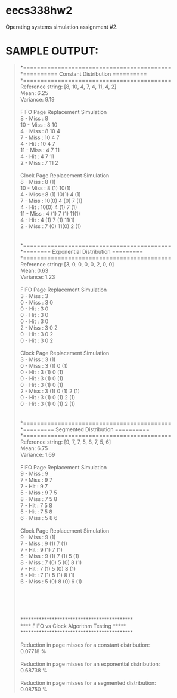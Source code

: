 # eecs338hw2
Operating systems simulation assignment #2.


# SAMPLE OUTPUT:
>*===========================================<br>
>*========== Constant Distribution ==========<br>
>*===========================================<br>
>Reference string: [8, 10, 4, 7, 4, 11, 4, 2]<br>
>        Mean: 6.25<br>
>        Variance: 9.19<br>
><br>
>FIFO Page Replacement Simulation<br>
>8  - Miss : 8<br>
>10 - Miss : 8  10<br>
>4  - Miss : 8  10 4<br>
>7  - Miss : 10 4  7<br>
>4  - Hit  : 10 4  7  <br>
>11 - Miss : 4  7  11<br>
>4  - Hit  : 4  7  11<br>
>2  - Miss : 7  11 2<br>
><br>
>Clock Page Replacement Simulation<br>
>8  - Miss : 8 (1)<br>
>10 - Miss : 8 (1)   10(1)<br>
>4  - Miss : 8 (1)   10(1)   4 (1)<br>
>7  - Miss : 10(0)   4 (0)   7 (1)<br>
>4  - Hit  : 10(0)   4 (1)   7 (1)<br>
>11 - Miss : 4 (1)   7 (1)   11(1)<br>
>4  - Hit  : 4 (1)   7 (1)   11(1)<br>
>2  - Miss : 7 (0)   11(0)   2 (1)<br>
><br>
><br>
>*===========================================<br>
>*======== Exponential Distribution =========<br>
>*===========================================<br>
>Reference string: [3, 0, 0, 0, 0, 2, 0, 0]<br>
>        Mean: 0.63<br>
>        Variance: 1.23<br>
><br>
>FIFO Page Replacement Simulation<br>
>3  - Miss : 3<br>
>0  - Miss : 3  0<br> 
>0  - Hit  : 3  0<br>
>0  - Hit  : 3  0<br>
>0  - Hit  : 3  0<br>
>2  - Miss : 3  0  2<br>
>0  - Hit  : 3  0  2<br>
>0  - Hit  : 3  0  2<br>
><br>
>Clock Page Replacement Simulation<br>
>3  - Miss : 3 (1)<br>
>0  - Miss : 3 (1)   0 (1)<br>
>0  - Hit  : 3 (1)   0 (1)<br>
>0  - Hit  : 3 (1)   0 (1)<br>
>0  - Hit  : 3 (1)   0 (1)<br>
>2  - Miss : 3 (1)   0 (1)   2 (1)<br>
>0  - Hit  : 3 (1)   0 (1)   2 (1)<br>
>0  - Hit  : 3 (1)   0 (1)   2 (1)<br>
><br>
><br>
>*===========================================<br>
>*========= Segmented Distribution ==========<br>
>*===========================================<br>
>Reference string: [9, 7, 7, 5, 8, 7, 5, 6]<br>
>        Mean: 6.75<br>
>        Variance: 1.69<br>
><br>
>FIFO Page Replacement Simulation<br>
>9  - Miss : 9<br>
>7  - Miss : 9  7<br> 
>7  - Hit  : 9  7<br>
>5  - Miss : 9  7  5<br>
>8  - Miss : 7  5  8<br>
>7  - Hit  : 7  5  8<br>
>5  - Hit  : 7  5  8<br>
>6  - Miss : 5  8  6<br>
><br>
>Clock Page Replacement Simulation<br>
>9  - Miss : 9 (1)<br>
>7  - Miss : 9 (1)   7 (1)<br>
>7  - Hit  : 9 (1)   7 (1)<br>
>5  - Miss : 9 (1)   7 (1)   5 (1)<br>
>8  - Miss : 7 (0)   5 (0)   8 (1)<br>
>7  - Hit  : 7 (1)   5 (0)   8 (1)<br>
>5  - Hit  : 7 (1)   5 (1)   8 (1)<br>
>6  - Miss : 5 (0)   8 (0)   6 (1)<br>
><br>
><br>
><br>
><br>
><br>
>*******************************************<br>
>**** FIFO vs Clock Algorithm Testing *****<br>
>*******************************************<br>
><br>
>Reduction in page misses for a constant distribution:<br>
>        0.07718 %<br>
><br>
>Reduction in page misses for an exponential distribution:<br>
>        0.68738 %<br>
><br>
>Reduction in page misses for a segmented distribution:<br>
>        0.08750 %<br>